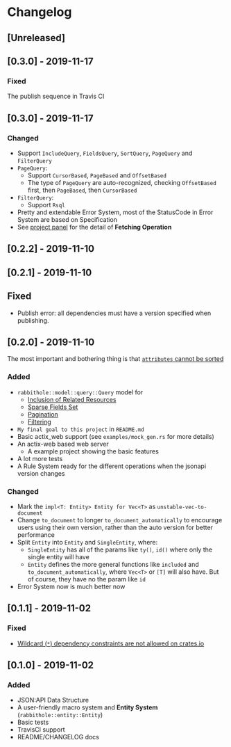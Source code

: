 # Changelog

## [Unreleased]

## [0.3.0] - 2019-11-17

### Fixed

The publish sequence in Travis CI

## [0.3.0] - 2019-11-17

### Changed

- Support `IncludeQuery`, `FieldsQuery`, `SortQuery`, `PageQuery` and `FilterQuery`
- `PageQuery`:
  - Support `CursorBased`, `PageBased` and `OffsetBased`
  - The type of `PageQuery` are auto-recognized, checking `OffsetBased` first, then `PageBased`, then `CursorBased`
- `FilterQuery`:
  - Support `Rsql`
- Pretty and extendable Error System, most of the StatusCode in Error System are based on Specification
- See [project panel](https://github.com/UkonnRa/rabbithole-rs/projects/2) for the detail of **Fetching Operation**

## [0.2.2] - 2019-11-10

## [0.2.1] - 2019-11-10

## Fixed

- Publish error: all dependencies must have a version specified when publishing.

## [0.2.0] - 2019-11-10

The most important and bothering thing is that [`attributes` cannot be sorted](https://github.com/UkonnRa/rabbithole-rs/issues/1)

### Added

- `rabbithole::model::query::Query` model for 
  - [Inclusion of Related Resources](https://jsonapi.org/format/#fetching-includes)
  - [Sparse Fields Set](https://jsonapi.org/format/#fetching-sparse-fieldsets)
  - [Pagination](https://jsonapi.org/format/#fetching-pagination)
  - [Filtering](https://jsonapi.org/format/#fetching-filtering)
- `My final goal to this project` in `README.md`
- Basic actix_web support (see `examples/mock_gen.rs` for more details)
- An actix-web based web server
  - A example project showing the basic features
- A lot more tests
- A Rule System ready for the different operations when the jsonapi version changes

### Changed

- Mark the `impl<T: Entity> Entity for Vec<T>` as `unstable-vec-to-document`
- Change `to_document` to longer `to_document_automatically` to encourage users using their own version, rather than the auto version for better performance
- Split `Entity` into `Entity` and `SingleEntity`, where:
  - `SingleEntity` has all of the params like `ty()`, `id()` where only the single entity will have
  - `Entity` defines the more general functions like `included` and `to_document_automatically`, where `Vec<T>` or `[T]` will also have. But of course, they have no the param like `id`
- Error System now is much better now

## [0.1.1] - 2019-11-02

### Fixed

- [Wildcard (`*`) dependency constraints are not allowed on crates.io](https://doc.rust-lang.org/cargo/faq.html#can-libraries-use--as-a-version-for-their-dependencies)

## [0.1.0] - 2019-11-02

### Added

- JSON:API Data Structure
- A user-friendly macro system and **Entity System** (`rabbithole::entity::Entity`)
- Basic tests
- TravisCI support
- README/CHANGELOG docs
